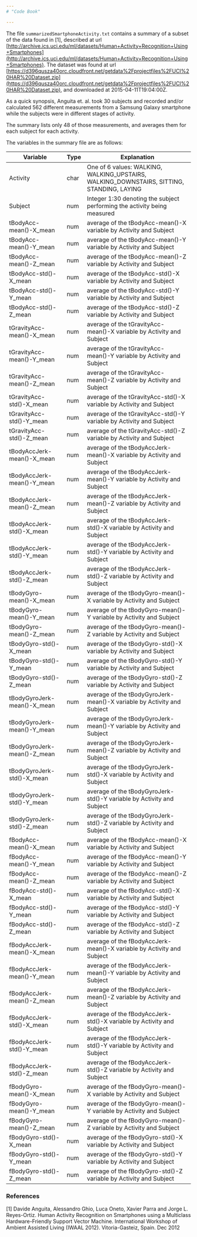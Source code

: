 ```yaml
---
# "Code Book"

---
```


The file `summarizedSmartphoneActivity.txt` contains a summary of a subset of the 
data found in [1], described at url [http://archive.ics.uci.edu/ml/datasets/Human+Activity+Recognition+Using+Smartphones](http://archive.ics.uci.edu/ml/datasets/Human+Activity+Recognition+Using+Smartphones). The dataset was found at url [https://d396qusza40orc.cloudfront.net/getdata%2Fprojectfiles%2FUCI%20HAR%20Dataset.zip](https://d396qusza40orc.cloudfront.net/getdata%2Fprojectfiles%2FUCI%20HAR%20Dataset.zip), and downloaded at 2015-04-11T19:04:00Z.

As a quick synopsis, Anguita et. al. took 30 subjects and recorded and/or calculated 562 different measurements from a Samsung Galaxy smartphone while the subjects were in different stages of activity.

The summary lists only 48 of those measurements, and averages them for each subject for each activity.

The variables in the summary file are as follows:

Variable | Type | Explanation
-------- | ---- | -----------
Activity | char | One of 6 values: WALKING, WALKING_UPSTAIRS, WALKING_DOWNSTAIRS, SITTING, STANDING, LAYING
Subject | num | Integer 1:30 denoting the subject performing the activity being measured
tBodyAcc-mean()-X_mean | num | average of the tBodyAcc-mean()-X variable by Activity and Subject
tBodyAcc-mean()-Y_mean | num | average of the tBodyAcc-mean()-Y variable by Activity and Subject
tBodyAcc-mean()-Z_mean | num | average of the tBodyAcc-mean()-Z variable by Activity and Subject
tBodyAcc-std()-X_mean | num | average of the tBodyAcc-std()-X variable by Activity and Subject
tBodyAcc-std()-Y_mean | num | average of the tBodyAcc-std()-Y variable by Activity and Subject
tBodyAcc-std()-Z_mean | num | average of the tBodyAcc-std()-Z variable by Activity and Subject
tGravityAcc-mean()-X_mean | num | average of the tGravityAcc-mean()-X variable by Activity and Subject
tGravityAcc-mean()-Y_mean | num | average of the tGravityAcc-mean()-Y variable by Activity and Subject
tGravityAcc-mean()-Z_mean | num | average of the tGravityAcc-mean()-Z variable by Activity and Subject
tGravityAcc-std()-X_mean | num | average of the tGravityAcc-std()-X variable by Activity and Subject
tGravityAcc-std()-Y_mean | num | average of the tGravityAcc-std()-Y variable by Activity and Subject
tGravityAcc-std()-Z_mean | num | average of the tGravityAcc-std()-Z variable by Activity and Subject
tBodyAccJerk-mean()-X_mean | num | average of the tBodyAccJerk-mean()-X variable by Activity and Subject
tBodyAccJerk-mean()-Y_mean | num | average of the tBodyAccJerk-mean()-Y variable by Activity and Subject
tBodyAccJerk-mean()-Z_mean | num | average of the tBodyAccJerk-mean()-Z variable by Activity and Subject
tBodyAccJerk-std()-X_mean | num | average of the tBodyAccJerk-std()-X variable by Activity and Subject
tBodyAccJerk-std()-Y_mean | num | average of the tBodyAccJerk-std()-Y variable by Activity and Subject
tBodyAccJerk-std()-Z_mean | num | average of the tBodyAccJerk-std()-Z variable by Activity and Subject
tBodyGyro-mean()-X_mean | num | average of the tBodyGyro-mean()-X variable by Activity and Subject
tBodyGyro-mean()-Y_mean | num | average of the tBodyGyro-mean()-Y variable by Activity and Subject
tBodyGyro-mean()-Z_mean | num | average of the tBodyGyro-mean()-Z variable by Activity and Subject
tBodyGyro-std()-X_mean | num | average of the tBodyGyro-std()-X variable by Activity and Subject
tBodyGyro-std()-Y_mean | num | average of the tBodyGyro-std()-Y variable by Activity and Subject
tBodyGyro-std()-Z_mean | num | average of the tBodyGyro-std()-Z variable by Activity and Subject
tBodyGyroJerk-mean()-X_mean | num | average of the tBodyGyroJerk-mean()-X variable by Activity and Subject
tBodyGyroJerk-mean()-Y_mean | num | average of the tBodyGyroJerk-mean()-Y variable by Activity and Subject
tBodyGyroJerk-mean()-Z_mean | num | average of the tBodyGyroJerk-mean()-Z variable by Activity and Subject
tBodyGyroJerk-std()-X_mean | num | average of the tBodyGyroJerk-std()-X variable by Activity and Subject
tBodyGyroJerk-std()-Y_mean | num | average of the tBodyGyroJerk-std()-Y variable by Activity and Subject
tBodyGyroJerk-std()-Z_mean | num | average of the tBodyGyroJerk-std()-Z variable by Activity and Subject
fBodyAcc-mean()-X_mean | num | average of the fBodyAcc-mean()-X variable by Activity and Subject
fBodyAcc-mean()-Y_mean | num | average of the fBodyAcc-mean()-Y variable by Activity and Subject
fBodyAcc-mean()-Z_mean | num | average of the fBodyAcc-mean()-Z variable by Activity and Subject
fBodyAcc-std()-X_mean | num | average of the fBodyAcc-std()-X variable by Activity and Subject
fBodyAcc-std()-Y_mean | num | average of the fBodyAcc-std()-Y variable by Activity and Subject
fBodyAcc-std()-Z_mean | num | average of the fBodyAcc-std()-Z variable by Activity and Subject
fBodyAccJerk-mean()-X_mean | num | average of the fBodyAccJerk-mean()-X variable by Activity and Subject
fBodyAccJerk-mean()-Y_mean | num | average of the fBodyAccJerk-mean()-Y variable by Activity and Subject
fBodyAccJerk-mean()-Z_mean | num | average of the fBodyAccJerk-mean()-Z variable by Activity and Subject
fBodyAccJerk-std()-X_mean | num | average of the fBodyAccJerk-std()-X variable by Activity and Subject
fBodyAccJerk-std()-Y_mean | num | average of the fBodyAccJerk-std()-Y variable by Activity and Subject
fBodyAccJerk-std()-Z_mean | num | average of the fBodyAccJerk-std()-Z variable by Activity and Subject
fBodyGyro-mean()-X_mean | num | average of the fBodyGyro-mean()-X variable by Activity and Subject
fBodyGyro-mean()-Y_mean | num | average of the fBodyGyro-mean()-Y variable by Activity and Subject
fBodyGyro-mean()-Z_mean | num | average of the fBodyGyro-mean()-Z variable by Activity and Subject
fBodyGyro-std()-X_mean | num | average of the fBodyGyro-std()-X variable by Activity and Subject
fBodyGyro-std()-Y_mean | num | average of the fBodyGyro-std()-Y variable by Activity and Subject
fBodyGyro-std()-Z_mean | num | average of the fBodyGyro-std()-Z variable by Activity and Subject

### References

[1] Davide Anguita, Alessandro Ghio, Luca Oneto, Xavier Parra and Jorge L. Reyes-Ortiz. Human Activity Recognition on Smartphones using a Multiclass Hardware-Friendly Support Vector Machine. International Workshop of Ambient Assisted Living (IWAAL 2012). Vitoria-Gasteiz, Spain. Dec 2012
